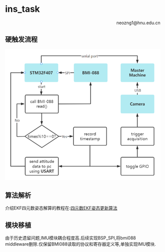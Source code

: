 # ins_task

<p align='right'>neozng1@hnu.edu.cn</p>

## 硬触发流程

![image-20221113212706633](assets\image-20221113212706633.png)

## 算法解析
介绍EKF四元数姿态解算的教程在:[四元数EKF姿态更新算法](https://zhuanlan.zhihu.com/p/454155643)


## 模块移植
由于历史遗留问题,IMU模块耦合程度高.后续实现BSP_SPI,将bmi088 middleware删除.仅保留BMI088读取的协议和寄存器定义等,单独实现IMU模块.